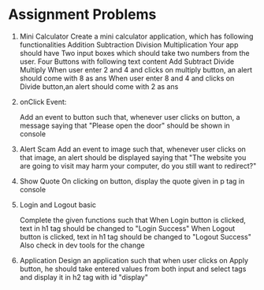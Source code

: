 # Assignment Problems

1.  Mini Calculator
    Create a mini calculator application, which has following functionalities
    Addition
    Subtraction
    Division
    Multiplication
    Your app should have Two input boxes which should take two numbers from the user.
    Four Buttons with following text content
    Add
    Subtract
    Divide
    Multiply
    When user enter 2 and 4 and clicks on multiply button, an alert should come with 8 as ans
    When user enter 8 and 4 and clicks on Divide button,an alert should come with 2 as ans
2.  onClick Event:

    Add an event to button such that, whenever user clicks on button, a message saying that
    "Please open the door" should be shown in console

3.  Alert Scam
    Add an event to image such that, whenever user clicks on that image, an alert should be
    displayed saying that "The website you are going to visit may harm your computer, do you
    still want to redirect?"

4.  Show Quote
    On clicking on button, display the quote given in p tag in console

5.  Login and Logout basic

    Complete the given functions such that When Login button is clicked, text in h1 tag should be changed to "Login Success" When Logout button is clicked, text in h1 tag should be changed to "Logout Success" Also check in dev tools for the change

6.  Application
    Design an application such that when user clicks on Apply button, he should take entered values from both input and select tags and display it in h2 tag with id "display"
